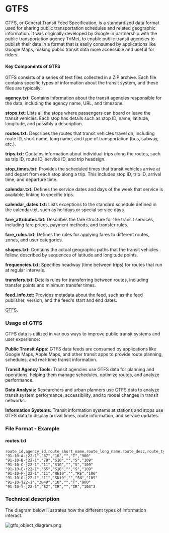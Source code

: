 # GTFS

GTFS, or General Transit Feed Specification, is a standardized data format used for sharing public transportation
schedules and related geographic information. It was originally developed by Google in partnership with the public
transportation agency TriMet, to enable public transit agencies to publish their data in a format
that is easily consumed by applications like Google Maps, making public transit data more accessible and useful for
riders.

#### Key Components of GTFS

GTFS consists of a series of text files collected in a ZIP archive. Each file contains specific types of information
about the transit system, and these files are typically:

**agency.txt**:
Contains information about the transit agencies responsible for the data, including the agency name, URL,
and timezone.

**stops.txt**:
Lists all the stops where passengers can board or leave the transit vehicles. Each stop has details such as
stop ID, name, latitude, longitude, and possibly a description.

**routes.txt:**
Describes the routes that transit vehicles travel on, including route ID, short name, long name, and type of
transportation (bus, subway, etc.).

**trips.txt:**
Contains information about individual trips along the routes, such as trip ID, route ID, service ID, and trip
headsign.

**stop_times.txt:**
Provides the scheduled times that transit vehicles arrive at and depart from each stop along a trip.
This includes stop ID, trip ID, arrival time, and departure time.

**calendar.txt:**
Defines the service dates and days of the week that service is available, linking to specific trips.

**calendar_dates.txt:**
Lists exceptions to the standard schedule defined in the calendar.txt, such as holidays or special
service days.

**fare_attributes.txt:**
Describes the fare structure for the transit services, including fare prices, payment methods, and
transfer rules.

**fare_rules.txt:**
Defines the rules for applying fares to different routes, zones, and user categories.

**shapes.txt:**
Contains the actual geographic paths that the transit vehicles follow, described by sequences of latitude
and longitude points.

**frequencies.txt:**
Specifies headway (time between trips) for routes that run at regular intervals.

**transfers.txt:**
Details rules for transferring between routes, including transfer points and minimum transfer times.

**feed_info.txt:**
Provides metadata about the feed, such as the feed publisher, version, and the feed's start and end
dates.

[GTFS][1].

### Usage of GTFS

GTFS data is utilized in various ways to improve public transit systems and user experience:

**Public Transit Apps:**
GTFS data feeds are consumed by applications like Google Maps, Apple Maps, and other transit apps
to provide route planning, schedules, and real-time transit information.

**Transit Agency Tools:**
Transit agencies use GTFS data for planning and operations, helping them manage schedules,
optimize routes, and analyze performance.

**Data Analysis:**
Researchers and urban planners use GTFS data to analyze transit system performance, accessibility, and to
model changes in transit networks.

**Information Systems:**
Transit information systems at stations and stops use GTFS data to display arrival times, route
information, and service updates.


### File Format - Example 
#### routes.txt

````text
route_id,agency_id,route_short_name,route_long_name,route_desc,route_type
"91-10-A-j22-1","37","10","","T","900"
"91-10-B-j22-1","78","S10","","S","109"
"91-10-C-j22-1","11","S10","","S","109"
"91-10-E-j22-1","65","S10","","S","109"
"91-10-F-j22-1","11","RE10","","RE","106"
"91-10-G-j22-1","11","SN10","","SN","109"
"91-10-j22-1","3849","10","","T","900"
"91-10-Y-j22-1","82","IR","","IR","103"3
````

### Technical description 

The diagram below illustrates how the different types of information interact.

![gtfs_object_diagram.png](https://opentransportdata.swiss/wp-content/uploads/2016/11/gtfs_static.png)


[1]: https://opentransportdata.swiss/en/cookbook/gtfs/
